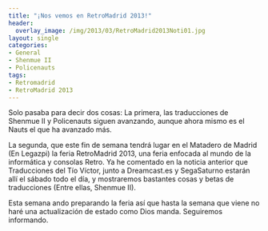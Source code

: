 ```yaml
---
title: "¡Nos vemos en RetroMadrid 2013!"
header:
  overlay_image: /img/2013/03/RetroMadrid2013Noti01.jpg
layout: single
categories:
- General
- Shenmue II
- Policenauts
tags:
- Retromadrid
- RetroMadrid 2013
---
```

Solo pasaba para decir dos cosas: La primera, las traducciones de Shenmue II 
y Policenauts siguen avanzando, aunque ahora mismo es el Nauts el que ha avanzado 
más.

La segunda, que este fin de semana tendrá lugar en el Matadero de Madrid (En Legazpi) 
la feria RetroMadrid 2013, una feria enfocada al mundo de la informática y consolas 
Retro. Ya he comentado en la noticia anterior que Traducciones del Tío Víctor, junto 
a Dreamcast.es y SegaSaturno estarán allí el sábado todo el día, y mostraremos bastantes 
cosas y betas de traducciones (Entre ellas, Shenmue II).

Esta semana ando preparando la feria así que hasta la semana que viene no haré una 
actualización de estado como Dios manda. Seguiremos informando.
